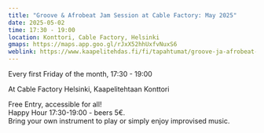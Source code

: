 ```yaml
---
title: "Groove & Afrobeat Jam Session at Cable Factory: May 2025"
date: 2025-05-02
time: 17:30 - 19:00
location: Konttori, Cable Factory, Helsinki
gmaps: https://maps.app.goo.gl/rJxX52hhUxfvNuxS6
weblink: https://www.kaapelitehdas.fi/fi/tapahtumat/groove-ja-afrobeat-jam-session/
---
```

Every first Friday of the month, 17:30 - 19:00

At Cable Factory Helsinki, Kaapelitehtaan Konttori

Free Entry, accessible for all!  
Happy Hour 17:30-19:00 - beers 5€.  
Bring your own instrument to play or simply enjoy improvised music.